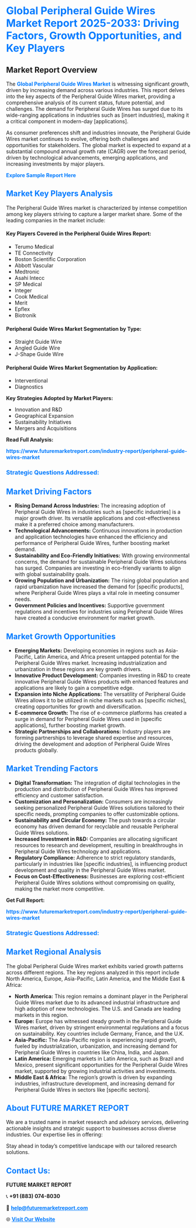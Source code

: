 <h1 style="color: #007BFF;">Global Peripheral Guide Wires Market Report 2025-2033: Driving Factors, Growth Opportunities, and Key Players</h1>

<section id="overview">
<h2>Market Report Overview</h2>
<p>The <a href="https://www.futuremarketreport.com/industry-report/peripheral-guide-wires-market" style="color: #007BFF; text-decoration: none;"><strong>Global Peripheral Guide Wires Market</strong></a> is witnessing significant growth, driven by increasing demand across various industries. This report delves into the key aspects of the Peripheral Guide Wires market, providing a comprehensive analysis of its current status, future potential, and challenges. The demand for Peripheral Guide Wires has surged due to its wide-ranging applications in industries such as [insert industries], making it a critical component in modern-day [applications].</p>
<p>As consumer preferences shift and industries innovate, the Peripheral Guide Wires market continues to evolve, offering both challenges and opportunities for stakeholders. The global market is expected to expand at a substantial compound annual growth rate (CAGR) over the forecast period, driven by technological advancements, emerging applications, and increasing investments by major players.</p>
</section>

<section id="overview">
<p><a href="https://www.futuremarketreport.com/request-sample/reportId=64460" style="color: #007BFF; text-decoration: none;"><strong>Explore Sample Report Here</strong></a></p>
</section>

<section id="key-players">
<h2 style="color: #007BFF;">Market Key Players Analysis</h2>
<p>The Peripheral Guide Wires market is characterized by intense competition among key players striving to capture a larger market share. Some of the leading companies in the market include:</p>
<h4>Key Players Covered in the Peripheral Guide Wires Report:</h4>
<ul><li>Terumo Medical</li><li>TE Connectivity</li><li>Boston Scientific Corporation</li><li>Abbott Vascular</li><li>Medtronic</li><li>Asahi Intecc</li><li>SP Medical</li><li>Integer</li><li>Cook Medical</li><li>Merit</li><li>Epflex</li><li>Biotronik</li></ul>
<h4>Peripheral Guide Wires Market Segmentation by Type:</h4>
<ul><li>Straight Guide Wire</li><li>Angled Guide Wire</li><li>J-Shape Guide Wire</li></ul>

<h4>Peripheral Guide Wires Market Segmentation by Application:</h4>
<ul><li>Interventional</li><li>Diagnostics</li></ul>
<p><strong>Key Strategies Adopted by Market Players:</strong></p>
<ul>
<li>Innovation and R&D</li>
<li>Geographical Expansion</li>
<li>Sustainability Initiatives</li>
<li>Mergers and Acquisitions</li>
</ul>
</section>

<section>
<p><strong>Read Full Analysis: </strong></p><a href="https://www.futuremarketreport.com/industry-report/peripheral-guide-wires-market" style="color: #007BFF; text-decoration: none;"><strong>https://www.futuremarketreport.com/industry-report/peripheral-guide-wires-market</strong></a>
<h3 style="color: #007BFF;">Strategic Questions Addressed:</h3>
</section>

<section id="driving-factors">
<h2 style="color: #007BFF;">Market Driving Factors</h2>
<ul>
<li><strong>Rising Demand Across Industries:</strong> The increasing adoption of Peripheral Guide Wires in industries such as [specific industries] is a major growth driver. Its versatile applications and cost-effectiveness make it a preferred choice among manufacturers.</li>
<li><strong>Technological Advancements:</strong> Continuous innovations in production and application technologies have enhanced the efficiency and performance of Peripheral Guide Wires, further boosting market demand.</li>
<li><strong>Sustainability and Eco-Friendly Initiatives:</strong> With growing environmental concerns, the demand for sustainable Peripheral Guide Wires solutions has surged. Companies are investing in eco-friendly variants to align with global sustainability goals.</li>
<li><strong>Growing Population and Urbanization:</strong> The rising global population and rapid urbanization have increased the demand for [specific products], where Peripheral Guide Wires plays a vital role in meeting consumer needs.</li>
<li><strong>Government Policies and Incentives:</strong> Supportive government regulations and incentives for industries using Peripheral Guide Wires have created a conducive environment for market growth.</li>
</ul>
</section>

<section id="growth-opportunities">
<h2 style="color: #007BFF;">Market Growth Opportunities</h2>
<ul>
<li><strong>Emerging Markets:</strong> Developing economies in regions such as Asia-Pacific, Latin America, and Africa present untapped potential for the Peripheral Guide Wires market. Increasing industrialization and urbanization in these regions are key growth drivers.</li>
<li><strong>Innovative Product Development:</strong> Companies investing in R&D to create innovative Peripheral Guide Wires products with enhanced features and applications are likely to gain a competitive edge.</li>
<li><strong>Expansion into Niche Applications:</strong> The versatility of Peripheral Guide Wires allows it to be utilized in niche markets such as [specific niches], creating opportunities for growth and diversification.</li>
<li><strong>E-commerce Growth:</strong> The rise of e-commerce platforms has created a surge in demand for Peripheral Guide Wires used in [specific applications], further boosting market growth.</li>
<li><strong>Strategic Partnerships and Collaborations:</strong> Industry players are forming partnerships to leverage shared expertise and resources, driving the development and adoption of Peripheral Guide Wires products globally.</li>
</ul>
</section>

<section id="trending-factors">
<h2 style="color: #007BFF;">Market Trending Factors</h2>
<ul>
<li><strong>Digital Transformation:</strong> The integration of digital technologies in the production and distribution of Peripheral Guide Wires has improved efficiency and customer satisfaction.</li>
<li><strong>Customization and Personalization:</strong> Consumers are increasingly seeking personalized Peripheral Guide Wires solutions tailored to their specific needs, prompting companies to offer customizable options.</li>
<li><strong>Sustainability and Circular Economy:</strong> The push towards a circular economy has driven demand for recyclable and reusable Peripheral Guide Wires solutions.</li>
<li><strong>Increased Investment in R&D:</strong> Companies are allocating significant resources to research and development, resulting in breakthroughs in Peripheral Guide Wires technology and applications.</li>
<li><strong>Regulatory Compliance:</strong> Adherence to strict regulatory standards, particularly in industries like [specific industries], is influencing product development and quality in the Peripheral Guide Wires market.</li>
<li><strong>Focus on Cost-Effectiveness:</strong> Businesses are exploring cost-efficient Peripheral Guide Wires solutions without compromising on quality, making the market more competitive.</li>
</ul>
</section>

<section>
<p><strong>Get Full Report: </strong></p><a href="https://www.futuremarketreport.com/industry-report/peripheral-guide-wires-market" style="color: #007BFF; text-decoration: none;"><strong>https://www.futuremarketreport.com/industry-report/peripheral-guide-wires-market</strong></a>
<h3 style="color: #007BFF;">Strategic Questions Addressed:</h3>
</section>


<section id="regional-analysis">
<h2 style="color: #007BFF;">Market Regional Analysis</h2>
<p>The global Peripheral Guide Wires market exhibits varied growth patterns across different regions. The key regions analyzed in this report include North America, Europe, Asia-Pacific, Latin America, and the Middle East & Africa:</p>
<ul>
<li><strong>North America:</strong> This region remains a dominant player in the Peripheral Guide Wires market due to its advanced industrial infrastructure and high adoption of new technologies. The U.S. and Canada are leading markets in this region.</li>
<li><strong>Europe:</strong> Europe has witnessed steady growth in the Peripheral Guide Wires market, driven by stringent environmental regulations and a focus on sustainability. Key countries include Germany, France, and the U.K.</li>
<li><strong>Asia-Pacific:</strong> The Asia-Pacific region is experiencing rapid growth, fueled by industrialization, urbanization, and increasing demand for Peripheral Guide Wires in countries like China, India, and Japan.</li>
<li><strong>Latin America:</strong> Emerging markets in Latin America, such as Brazil and Mexico, present significant opportunities for the Peripheral Guide Wires market, supported by growing industrial activities and investments.</li>
<li><strong>Middle East & Africa:</strong> The region’s growth is driven by expanding industries, infrastructure development, and increasing demand for Peripheral Guide Wires in sectors like [specific sectors].</li>
</ul>
</section>

<footer>
<h2 style="color: #007BFF;">About FUTURE MARKET REPORT</h2>
<p>We are a trusted name in market research and advisory services, delivering actionable insights and strategic support to businesses across diverse industries. Our expertise lies in offering:</p>

<p>Stay ahead in today’s competitive landscape with our tailored research solutions.</p>

<h2 style="color: #007BFF;">Contact Us:</h2>
<p><strong>FUTURE MARKET REPORT</strong></p>
<p>📞 <strong>+91 (883) 074-8030</strong></p>
<p>📧 <strong><a href="mailto:help@futuremarketreport.com" style="color: #007BFF;">help@futuremarketreport.com</a></strong></p>
<p>🌐 <strong><a href="https://www.futuremarketreport.com/" style="color: #007BFF;">Visit Our Website</a></strong></p>
</footer>